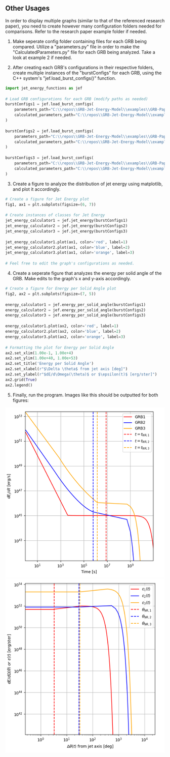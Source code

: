 ## Other Usages

In order to display multiple graphs (similar to that of the referenced research paper), you need to create however many configuration folders needed for comparisons. Refer to the research paper example folder if needed.

1. Make seperate config folder containing files for each GRB being compared. Utilize a "parameters.py" file in order to make the "CalculatedParameters.py" file for each GRB being analyzed. Take a look at example 2 if needed.

2. After creating each GRB's configurations in their respective folders, create multiple instances of the "burstConfigs" for each GRB, using the C++ system's "jef.load_burst_configs()" function.

```python
import jet_energy_functions as jef

# Load GRB configurations for each GRB (modify paths as needed)
burstConfigs1 = jef.load_burst_configs(
    parameters_path="C:\\repos\\GRB-Jet-Energy-Model\\examples\\GRB-Paper-Configurations\\config\\GRB1-Configurations\\Parameters-GRB1.yaml",
    calculated_parameters_path="C:\\repos\\GRB-Jet-Energy-Model\\examples\\GRB-Paper-Configurations\\config\\GRB1-Configurations\\CalculatedParameters-GRB1.yaml"
)

burstConfigs2 = jef.load_burst_configs(
    parameters_path="C:\\repos\\GRB-Jet-Energy-Model\\examples\\GRB-Paper-Configurations\\config\\GRB2-Configurations\\Parameters-GRB2.yaml",
    calculated_parameters_path="C:\\repos\\GRB-Jet-Energy-Model\\examples\\GRB-Paper-Configurations\\config\\GRB2-Configurations\\CalculatedParameters-GRB2.yaml"
)

burstConfigs3 = jef.load_burst_configs(
    parameters_path="C:\\repos\\GRB-Jet-Energy-Model\\examples\\GRB-Paper-Configurations\\config\\GRB3-Configurations\\Parameters-GRB3.yaml",
    calculated_parameters_path="C:\\repos\\GRB-Jet-Energy-Model\\examples\\GRB-Paper-Configurations\\config\\GRB3-Configurations\\CalculatedParameters-GRB3.yaml"
)
```

3. Create a figure to analyze the distribution of jet energy using matplotlib, and plot it accordingly.

```python
# Create a figure for Jet Energy plot
fig1, ax1 = plt.subplots(figsize=(6, 7))

# Create instances of classes for Jet Energy
jet_energy_calculator1 = jef.jet_energy(burstConfigs1)
jet_energy_calculator2 = jef.jet_energy(burstConfigs2)
jet_energy_calculator3 = jef.jet_energy(burstConfigs3)

jet_energy_calculator1.plot(ax1, color='red', label=1)
jet_energy_calculator2.plot(ax1, color='blue', label=2)
jet_energy_calculator3.plot(ax1, color='orange', label=3)

# Feel free to edit the graph's configurations as needed.
```

4. Create a seperate figure that analyzes the energy per solid angle of the GRB. Make edits to the graph's x and y-axis accordingly.

```python
# Create a figure for Energy per Solid Angle plot
fig2, ax2 = plt.subplots(figsize=(7, 5))

energy_calculator1 = jef.energy_per_solid_angle(burstConfigs1)
energy_calculator2 = jef.energy_per_solid_angle(burstConfigs2)
energy_calculator3 = jef.energy_per_solid_angle(burstConfigs3)

energy_calculator1.plot(ax2, color='red', label=1)
energy_calculator2.plot(ax2, color='blue', label=2)
energy_calculator3.plot(ax2, color='orange', label=3)

# Formatting the plot for Energy per Solid Angle
ax2.set_xlim(1.00e-1, 1.00e+4)
ax2.set_ylim(1.00e+40, 1.00e+53)
ax2.set_title('Energy per Solid Angle')
ax2.set_xlabel(r"$\Delta \theta$ from jet axis [deg]")
ax2.set_ylabel(r"$dE/d\Omega(\theta)$ or $\epsilon(t)$ [erg/ster]")
ax2.grid(True)
ax2.legend()
```

5. Finally, run the program. Images like this should be outputted for both figures:

![alt text](images/Figure_3.png)
![alt text](images/Figure_4.png)